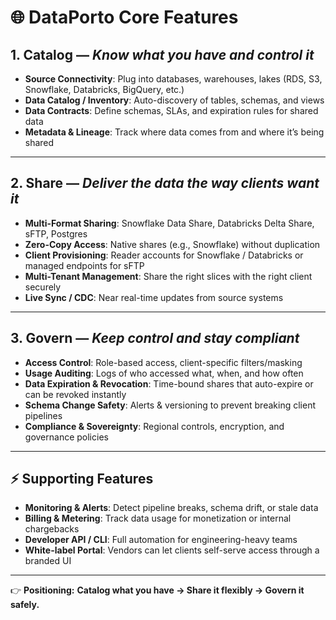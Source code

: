 # 🌐 DataPorto Core Features

## 1. Catalog — _Know what you have and control it_

- **Source Connectivity**: Plug into databases, warehouses, lakes (RDS, S3, Snowflake, Databricks, BigQuery, etc.)
- **Data Catalog / Inventory**: Auto-discovery of tables, schemas, and views
- **Data Contracts**: Define schemas, SLAs, and expiration rules for shared data
- **Metadata & Lineage**: Track where data comes from and where it’s being shared

---

## 2. Share — _Deliver the data the way clients want it_

- **Multi-Format Sharing**: Snowflake Data Share, Databricks Delta Share, sFTP, Postgres
- **Zero-Copy Access**: Native shares (e.g., Snowflake) without duplication
- **Client Provisioning**: Reader accounts for Snowflake / Databricks or managed endpoints for sFTP
- **Multi-Tenant Management**: Share the right slices with the right client securely
- **Live Sync / CDC**: Near real-time updates from source systems

---

## 3. Govern — _Keep control and stay compliant_

- **Access Control**: Role-based access, client-specific filters/masking
- **Usage Auditing**: Logs of who accessed what, when, and how often
- **Data Expiration & Revocation**: Time-bound shares that auto-expire or can be revoked instantly
- **Schema Change Safety**: Alerts & versioning to prevent breaking client pipelines
- **Compliance & Sovereignty**: Regional controls, encryption, and governance policies

---

## ⚡️ Supporting Features

- **Monitoring & Alerts**: Detect pipeline breaks, schema drift, or stale data
- **Billing & Metering**: Track data usage for monetization or internal chargebacks
- **Developer API / CLI**: Full automation for engineering-heavy teams
- **White-label Portal**: Vendors can let clients self-serve access through a branded UI

---

👉 **Positioning:**
**Catalog what you have → Share it flexibly → Govern it safely.**
